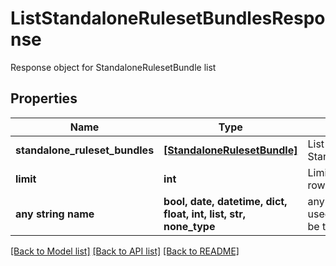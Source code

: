 # ListStandaloneRulesetBundlesResponse

Response object for StandaloneRulesetBundle list

## Properties
Name | Type | Description | Notes
------------ | ------------- | ------------- | -------------
**standalone_ruleset_bundles** | [**[StandaloneRulesetBundle]**](StandaloneRulesetBundle.md) | List of StandaloneRulesetBundle | 
**limit** | **int** | Limit on the number of rows in the response | 
**any string name** | **bool, date, datetime, dict, float, int, list, str, none_type** | any string name can be used but the value must be the correct type | [optional]

[[Back to Model list]](../README.md#documentation-for-models) [[Back to API list]](../README.md#documentation-for-api-endpoints) [[Back to README]](../README.md)


